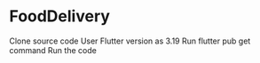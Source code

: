 # FoodDelivery

Clone source code 
User Flutter version as 3.19 
Run flutter pub get command
Run the code
